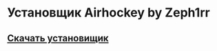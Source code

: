 # Установщик Airhockey by Zeph1rr

## [Скачать установищик](https://github.com/Zeph1rr/AirHockey/raw/master/Setup/Setup.zip)
